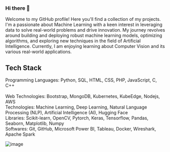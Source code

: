 
### Hi there 👋

<!--
**ParthGodse/ParthGodse** is a ✨ _special_ ✨ repository because its `README.md` (this file) appears on your GitHub profile.

Here are some ideas to get you started:

- 🔭 I’m currently working on ...
- 🌱 I’m currently learning ...
- 👯 I’m looking to collaborate on ...
- 🤔 I’m looking for help with ...
- 💬 Ask me about ...
- 📫 How to reach me: ...
- 😄 Pronouns: ...
- ⚡ Fun fact: ...
-->
Welcome to my GitHub profile! Here you'll find a collection of my projects. I'm a passionate about Machine Learning with a keen interest in leveraging data to solve real-world problems and drive innovation. My journey revolves around building and deploying robust machine learning models, optimizing algorithms, and exploring new techniques in the field of Artificial Intelligence. Currently, I am enjoying learning about Computer Vision and its various real-world applications.

## Tech Stack 

Programming Languages: Python, SQL, HTML, CSS, PHP, JavaScript, C, C++<br><br>
Web Technologies: Bootstrap, MongoDB, Kubernetes, KubeEdge, Nodejs, AWS<br>
Technologies: Machine Learning, Deep Learning, Natural Language Processing (NLP), Artificial Intelligence (AI), Hugging Face<br>
Libraries: Scikit-learn, OpenCV, Pytorch, Keras, Tensorflow, Pandas, Seaborn, Matplotlib, Numpy<br>
Softwares: Git, GitHub, Microsoft Power BI, Tableau, Docker, Wireshark, Apache Spark<br>

![image](https://github.com/ParthGodse/ParthGodse/assets/98154485/89e24538-e64f-4108-8f53-21aaf19c27fd)





